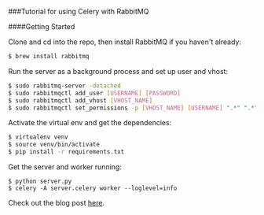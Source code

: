 ###Tutorial for using Celery with RabbitMQ

####Getting Started

Clone and cd into the repo, then install RabbitMQ if you haven't already:

```bash
$ brew install rabbitmq
```

Run the server as a background process and set up user and vhost:

```bash
$ sudo rabbitmq-server -detached
$ sudo rabbitmqctl add_user [USERNAME] [PASSWORD]
$ sudo rabbitmqctl add_vhost [VHOST_NAME]
$ sudo rabbitmqctl set_permissions -p [VHOST_NAME] [USERNAME] ".*" ".*" ".*"
```

Activate the virtual env and get the dependencies:

```bash
$ virtualenv venv
$ source venv/bin/activate
$ pip install -r requirements.txt
```

Get the server and worker running:

```
$ python server.py
$ celery -A server.celery worker --loglevel=info
```

Check out the blog post [here](http://suzannewang.com/celery-rabbitmq-tutorial/).